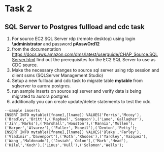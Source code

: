# Task 2

## SQL Server to Postgres **fullload and cdc** task
1. For source EC2 SQL Server rdp (remote desktop) using login **\administrator** and password **pAsswOrd12**
2. from the documentation https://docs.aws.amazon.com/dms/latest/userguide/CHAP_Source.SQLServer.html find out the prerequisites for the EC2 SQL Server to use as CDC source.
3. Make the necessary changes to source sql server using rdp session and client ssms (SQLServer Management Studio)
4. Setup a new fullload and cdc task to migrate table **mytable** from sqlserver to aurora postgres.
5. run sample inserts on source sql server and verify data is being migrated to aurora postgres
6. additionally you can create update/delete statements to test the cdc.

```
--sample inserts
INSERT INTO mytable([fname],[lname]) VALUES('Ferris','Mccoy'),('Bradley','Britt'),('Raphael','Sampson'),('Lane','Gallagher'),('Jin','Marks'),('Marshall','Houston'),('Mannix','Mullen'),('Harper','Alvarez'),('Fuller','Mcneil'),('Denton','Petty');
INSERT INTO mytable([fname],[lname]) VALUES('Blake','Farley'),('Vladimir','Davenport'),('Roth','Rhodes'),('Yardley','Vazquez'),('Wang','Maldonado'),('Josiah','Colon'),('Mark','Head'),('Hilel','Koch'),('Linus','Hull'),('Solomon','Wells');
```
